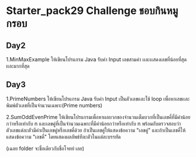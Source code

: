 # Starter_pack29 Challenge ชอบกินหมูกรอบ
## Day2
1.MinMaxExample
ให้เขียนโปรแกรม Java รับค่า Input เลขสามค่า เเละเเสดงเลขที่น้อยที่สุดเเละมากที่สุด
## Day3
1.PrimeNumbers
ให้เขียนโปรแกรม Java รับค่า Input เป็นตัวเลขเเละใช้ loop เพื่อหาเลขเเละพิมพ์ตัวเลขที่เป็นจำนวนเฉพาะ(Prime numbers)

2.SumOddEvenPrime
ให้เขียนโปรแกรมเพื่อหาผลบวกของจำนวนเต็มบวกที่เป็นเลขคี่ที่มีค่าน้อยกว่าหรือเท่ากับ n และเลขคู่ที่เป็นจำนวนเฉพาะที่มีค่าน้อยกว่าหรือเท่ากับ n พร้อมกับตรวจสอบว่าตัวเลขแต่ละตัวมีค่าเป็นเลขคู่หรือเลขคี่ด้วย ถ้าเป็นเลขคู่ให้แสดงข้อความ "เลขคู่" และถ้าเป็นเลขคี่ให้แสดงข้อความ "เลขคี่" โดยแสดงผลลัพธ์ทีละตัวในแต่ละบรรทัด

(เฉลย folder จะชื่อเดียวกับชื่อโจทย์ เลย)

